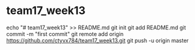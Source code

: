 # team17_week13
echo "# team17_week13" >> README.md
git init
git add README.md
git commit -m "first commit"
git remote add origin https://github.com/ctyvx784/team17_week13.git
git push -u origin master
